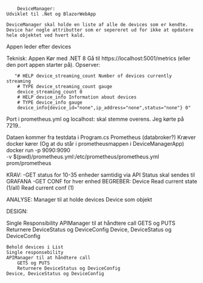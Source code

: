     	DeviceManager:
    Udviklet til .Net og BlazorWebApp

    DeviceManager skal holde en liste af alle de devices som er kendte. Device har nogle attributter som er sepereret ud for ikke at opdatere hele objektet ved hvert kald.

Appen leder efter devices





Teknisk:
Appen
Kør med .NET 8 Gå til https://localhost:5001/metrics (eller den port appen starter på). Opserver:

       "# HELP device_streaming_count Number of devices currently streaming
        # TYPE device_streaming_count gauge
        device_streaming_count 0
        # HELP device_info Information about devices
        # TYPE device_info gauge
        device_info{device_id="none",ip_address="none",status="none"} 0"

Port i prometheus.yml og localhost:<port> skal stemme overens. Jeg kørte på 7219..

Dataen kommer fra testdata i Program.cs
Prometheus (databroker?)
Kræver docker kører (Og at du står i prometheusmappen i DeviceManagerApp)
docker run -p 9090:9090 \
 -v $(pwd)/prometheus.yml:/etc/prometheus/prometheus.yml \
 prom/prometheus

KRAV:
-GET status for 10-35 enheder samtidig via API
Status skal sendes til GRAFANA
-GET CONF for hver enhed
BEGREBER:
Device
Read current state (1/all)
Read current conf (1)

ANALYSE:
Manager til at holde devices
Device som objekt

DESIGN:

Single Responsibility
APIManager til at håndtere call
GETS og PUTS
Returnere DeviceStatus og DeviceConfig
Device, DeviceStatus og DeviceConfig

	Behold devices i List
	Single responsebility
	APIManager til at håndtere call
		GETS og PUTS
		Returnere DeviceStatus og DeviceConfig
	Device, DeviceStatus og DeviceConfig

